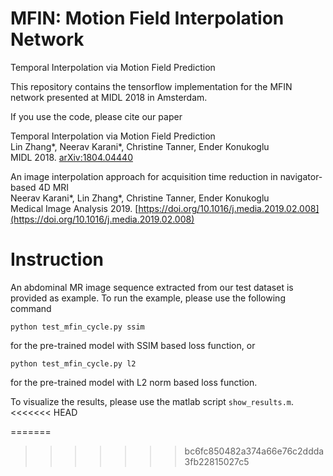 # MFIN: Motion Field Interpolation Network
Temporal Interpolation via Motion Field Prediction

This repository contains the tensorflow implementation for the MFIN network presented at MIDL 2018 in Amsterdam.

If you use the code, please cite our paper

Temporal Interpolation via Motion Field Prediction <br>
Lin Zhang*, Neerav Karani*, Christine Tanner, Ender Konukoglu <br>
MIDL 2018. [arXiv:1804.04440](https://arxiv.org/abs/1804.04440)

An image interpolation approach for acquisition time reduction in navigator-based 4D MRI <br>
Neerav Karani*, Lin Zhang*, Christine Tanner, Ender Konukoglu <br>
Medical Image Analysis 2019. [https://doi.org/10.1016/j.media.2019.02.008](https://doi.org/10.1016/j.media.2019.02.008)



# Instruction
An abdominal MR image sequence extracted from our test dataset is provided as example. To run the example, please use the following command 

```
python test_mfin_cycle.py ssim
```
for the pre-trained model with SSIM based loss function, or
```
python test_mfin_cycle.py l2
```
for the pre-trained model with L2 norm based loss function.

To visualize the results, please use the matlab script ```show_results.m```.
<<<<<<< HEAD

=======
>>>>>>> bc6fc850482a374a66e76c2ddda3fb22815027c5

